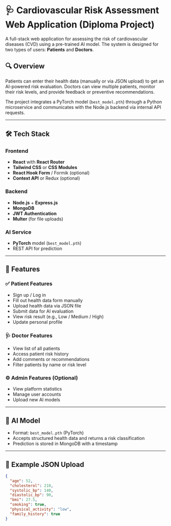 # 🩺 Cardiovascular Risk Assessment Web Application (Diploma Project)

A full-stack web application for assessing the risk of cardiovascular diseases (CVD) using a pre-trained AI model. The system is designed for two types of users: **Patients** and **Doctors**.

## 🔍 Overview

Patients can enter their health data (manually or via JSON upload) to get an AI-powered risk evaluation. Doctors can view multiple patients, monitor their risk levels, and provide feedback or preventive recommendations.

The project integrates a PyTorch model (`best_model.pth`) through a Python microservice and communicates with the Node.js backend via internal API requests.

---

## 🛠️ Tech Stack

### Frontend
- **React** with **React Router**
- **Tailwind CSS** or **CSS Modules**
- **React Hook Form** / Formik (optional)
- **Context API** or Redux (optional)

### Backend
- **Node.js** + **Express.js**
- **MongoDB**
- **JWT Authentication**
- **Multer** (for file uploads)

### AI Service
- **PyTorch** model (`best_model.pth`)
- REST API for prediction

---

## 🧩 Features

### ✅ Patient Features
- Sign up / Log in
- Fill out health data form manually
- Upload health data via JSON file
- Submit data for AI evaluation
- View risk result (e.g., Low / Medium / High)
- Update personal profile

### 🩺 Doctor Features
- View list of all patients
- Access patient risk history
- Add comments or recommendations
- Filter patients by name or risk level

### ⚙️ Admin Features (Optional)
- View platform statistics
- Manage user accounts
- Upload new AI models

---

## 🧠 AI Model

- Format: `best_model.pth` (PyTorch)
- Accepts structured health data and returns a risk classification
- Prediction is stored in MongoDB with a timestamp

---

## 📁 Example JSON Upload

```json
{
  "age": 52,
  "cholesterol": 210,
  "systolic_bp": 140,
  "diastolic_bp": 90,
  "bmi": 27.5,
  "smoking": true,
  "physical_activity": "low",
  "family_history": true
}
